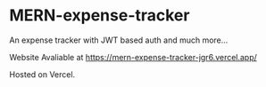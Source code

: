 # MERN-expense-tracker
An expense tracker with JWT based auth and much more...

Website Avaliable at https://mern-expense-tracker-jgr6.vercel.app/

Hosted on Vercel.
